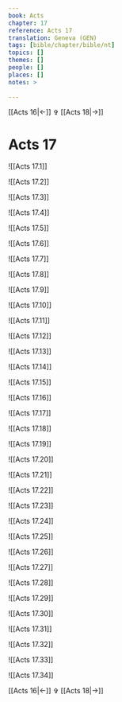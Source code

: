 ```yaml
---
book: Acts
chapter: 17
reference: Acts 17
translation: Geneva (GEN)
tags: [bible/chapter/bible/nt]
topics: []
themes: []
people: []
places: []
notes: >
  
---
```


[[Acts 16|<-]] ✞ [[Acts 18|->]]

# Acts 17

![[Acts 17.1]]

![[Acts 17.2]]

![[Acts 17.3]]

![[Acts 17.4]]

![[Acts 17.5]]

![[Acts 17.6]]

![[Acts 17.7]]

![[Acts 17.8]]

![[Acts 17.9]]

![[Acts 17.10]]

![[Acts 17.11]]

![[Acts 17.12]]

![[Acts 17.13]]

![[Acts 17.14]]

![[Acts 17.15]]

![[Acts 17.16]]

![[Acts 17.17]]

![[Acts 17.18]]

![[Acts 17.19]]

![[Acts 17.20]]

![[Acts 17.21]]

![[Acts 17.22]]

![[Acts 17.23]]

![[Acts 17.24]]

![[Acts 17.25]]

![[Acts 17.26]]

![[Acts 17.27]]

![[Acts 17.28]]

![[Acts 17.29]]

![[Acts 17.30]]

![[Acts 17.31]]

![[Acts 17.32]]

![[Acts 17.33]]

![[Acts 17.34]]

[[Acts 16|<-]] ✞ [[Acts 18|->]]
